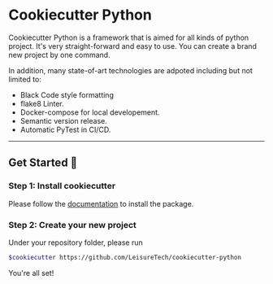 # Cookiecutter Python

Cookiecutter Python is a framework that is aimed for all kinds of python project. It's very straight-forward and easy to use. You can create a brand new project by one command.

In addition, many state-of-art technologies are adpoted including
but not limited to:
- Black Code style formatting
- flake8 Linter.
- Docker-compose for local developement.
- Semantic version release.
- Automatic PyTest in CI/CD.

----
## Get Started :rocket:

### Step 1: Install cookiecutter
Please follow the [documentation](https://cookiecutter.readthedocs.io/en/1.7.2/installation.html) to install the package.

### Step 2: Create your new project
Under your repository folder, please run
```bash
$cookiecutter https://github.com/LeisureTech/cookiecutter-python
```

You're all set!
